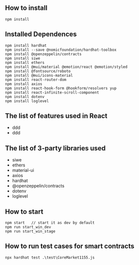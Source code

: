 ## How to install

```
npm install
```

## Installed Dependences

```
npm install hardhat
npm install --save @nomicfoundation/hardhat-toolbox
npm install @openzeppelin/contracts
npm install siwe
npm install ethers
npm install @mui/material @emotion/react @emotion/styled
npm install @fontsource/roboto
npm install @mui/icons-material
npm install react-router-dom
npm install axios
npm install react-hook-form @hookform/resolvers yup
npm install react-infinite-scroll-component
npm install dotenv
npm install loglevel
```

## The list of features used in React

- ddd
- ddd

## The list of 3-party libraries used

- siwe
- ethers
- material-ui
- axios
- hardhat
- @openzeppelin/contracts
- dotenv
- loglevel

## How to start

```
npm start   // start it as dev by default
npm run start_win_dev
npm run start_win_stage
```

## How to run test cases for smart contracts

```
npx hardhat test .\test\CoreMarket1155.js
```
